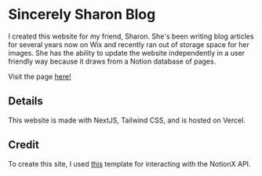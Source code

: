 # Sincerely Sharon Blog
I created this website for my friend, Sharon. She's been writing blog articles for 
several years now on Wix and recently ran out of storage space for her images. 
She has the ability to update the website independently in a 
user friendly way because it draws from a Notion database of pages.

Visit the page [here!](https://sincerely-sharon.com/)

## Details
This website is made with NextJS, Tailwind CSS, and is hosted on Vercel.

## Credit
To create this site, I used [this](https://reactjsexample.com/next-js-blog-template-that-uses-notion-as-cms/) template for interacting with the NotionX API.

